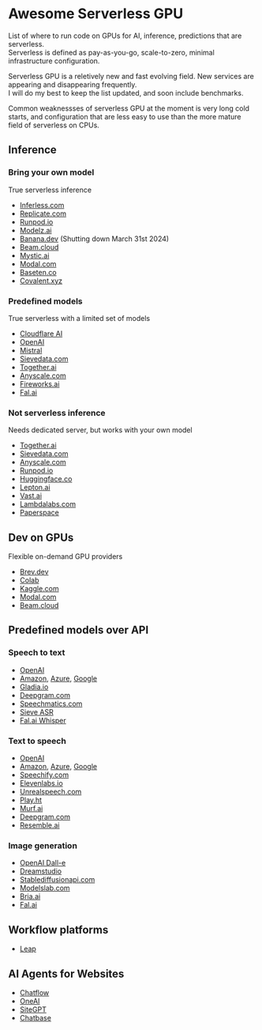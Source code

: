 # Awesome Serverless GPU

List of where to run code on GPUs for AI, inference, predictions that are serverless.  
Serverless is defined as pay-as-you-go, scale-to-zero, minimal infrastructure configuration.

Serverless GPU is a reletively new and fast evolving field. New services are appearing and disappearing frequently.  
I will do my best to keep the list updated, and soon include benchmarks.

Common weaknessses of serverless GPU at the moment is very long cold starts, and configuration that are less easy to use than the more mature field of serverless on CPUs.


## Inference

### Bring your own model
True serverless inference
- [Inferless.com](https://www.inferless.com/)
- [Replicate.com](https://replicate.com/)
- [Runpod.io](https://www.runpod.io/)
- [Modelz.ai](https://modelz.ai/)
- [Banana.dev](https://www.banana.dev/) (Shutting down March 31st 2024)
- [Beam.cloud](https://www.beam.cloud/)
- [Mystic.ai](https://www.mystic.ai/)
- [Modal.com](https://modal.com/)
- [Baseten.co](https://www.baseten.co/)
- [Covalent.xyz](https://www.covalent.xyz/)

### Predefined models
True serverless with a limited set of models
- [Cloudflare AI](https://ai.cloudflare.com/)
- [OpenAI](https://platform.openai.com/)
- [Mistral](https://docs.mistral.ai/)
- [Sievedata.com](https://www.sievedata.com/)
- [Together.ai](https://www.together.ai/)
- [Anyscale.com](https://www.anyscale.com/)
- [Fireworks.ai](https://fireworks.ai/)
- [Fal.ai](https://fal.ai/)

### Not serverless inference
Needs dedicated server, but works with your own model  
- [Together.ai](https://www.together.ai/)
- [Sievedata.com](https://www.sievedata.com/)
- [Anyscale.com](https://www.anyscale.com/)
- [Runpod.io](https://www.runpod.io/)
- [Huggingface.co](https://huggingface.co/)
- [Lepton.ai](https://www.lepton.ai/)
- [Vast.ai](https://vast.ai/)
- [Lambdalabs.com](https://lambdalabs.com/)
- [Paperspace](https://www.paperspace.com/)


## Dev on GPUs
Flexible on-demand GPU providers
- [Brev.dev](https://brev.dev/)
- [Colab](https://colab.research.google.com/)
- [Kaggle.com](https://www.kaggle.com/)
- [Modal.com](https://modal.com/)
- [Beam.cloud](https://www.beam.cloud/)


## Predefined models over API

### Speech to text
- [OpenAI](https://platform.openai.com/docs/models/whisper)
- [Amazon](https://aws.amazon.com/transcribe/), [Azure](https://azure.microsoft.com/en-us/products/ai-services/speech-to-text), [Google](https://cloud.google.com/speech-to-text)
- [Gladia.io](https://www.gladia.io/)
- [Deepgram.com](https://deepgram.com/)
- [Speechmatics.com](https://www.speechmatics.com/)
- [Sieve ASR](https://www.sievedata.com/functions/sieve/speech_transcriber)
- [Fal.ai Whisper](https://fal.ai/models/fal-ai/whisper)

### Text to speech
- [OpenAI](https://platform.openai.com/docs/guides/text-to-speech)
- [Amazon](https://aws.amazon.com/polly/), [Azure](https://learn.microsoft.com/en-us/azure/ai-services/speech-service/rest-text-to-speech), [Google](https://cloud.google.com/text-to-speech)
- [Speechify.com](https://speechify.com/)
- [Elevenlabs.io](https://elevenlabs.io/api)
- [Unrealspeech.com](https://unrealspeech.com/)
- [Play.ht](https://play.ht/)
- [Murf.ai](https://murf.ai/)
- [Deepgram.com](https://deepgram.com/)
- [Resemble.ai](https://www.resemble.ai/)

### Image generation
- [OpenAI Dall-e](https://platform.openai.com/docs/guides/images/introduction)
- [Dreamstudio](https://dreamstudio.com/api/)
- [Stablediffusionapi.com](https://stablediffusionapi.com/docs/)
- [Modelslab.com](https://docs.modelslab.com/image-editing/overview)
- [Bria.ai](https://bria.ai/)
- [Fal.ai](https://fal.ai/models)

## Workflow platforms
- [Leap](https://www.tryleap.ai/)

## AI Agents for Websites
- [Chatflow](https://chatflow.no/)
- [OneAI](https://oneai.com/)
- [SiteGPT](https://sitegpt.ai/)
- [Chatbase](https://www.chatbase.co/)
